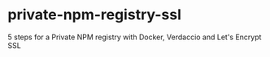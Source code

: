 # private-npm-registry-ssl
5 steps for a Private NPM registry with Docker, Verdaccio and Let's Encrypt SSL
